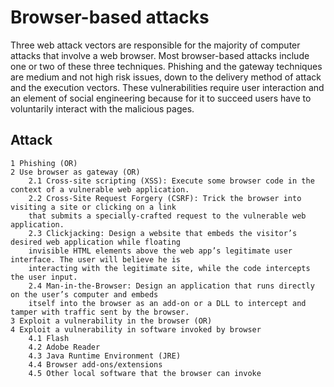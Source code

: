 # Browser-based attacks

Three web attack vectors are responsible for the majority of computer attacks that involve a web browser. Most browser-based attacks include one or two of these three techniques. Phishing and the gateway techniques are medium and not high risk issues, down to the delivery method of attack and the execution vectors. These vulnerabilities require user interaction and an element of social engineering because for it to succeed users have to voluntarily interact with the malicious pages.

## Attack

```
1 Phishing (OR)
2 Use browser as gateway (OR)
    2.1 Cross-site scripting (XSS): Execute some browser code in the context of a vulnerable web application.
    2.2 Cross-Site Request Forgery (CSRF): Trick the browser into visiting a site or clicking on a link 
    that submits a specially-crafted request to the vulnerable web application.
    2.3 Clickjacking: Design a website that embeds the visitor’s desired web application while floating 
    invisible HTML elements above the web app’s legitimate user interface. The user will believe he is 
    interacting with the legitimate site, while the code intercepts the user input. 
    2.4 Man-in-the-Browser: Design an application that runs directly on the user’s computer and embeds 
    itself into the browser as an add-on or a DLL to intercept and tamper with traffic sent by the browser.
3 Exploit a vulnerability in the browser (OR)
4 Exploit a vulnerability in software invoked by browser
    4.1 Flash
    4.2 Adobe Reader
    4.3 Java Runtime Environment (JRE)
    4.4 Browser add-ons/extensions
    4.5 Other local software that the browser can invoke
```